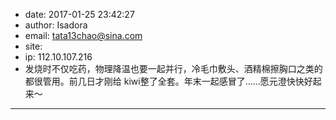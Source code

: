- date: 2017-01-25 23:42:27
- author: Isadora
- email: tata13chao@sina.com
- site: 
- ip: 112.10.107.216
- 发烧时不仅吃药，物理降温也要一起并行，冷毛巾敷头、酒精棉擦胸口之类的都很管用。前几日才刚给 kiwi整了全套。年末一起感冒了……愿元澄快快好起来～
- - - - - - - - - - - - - - - -
